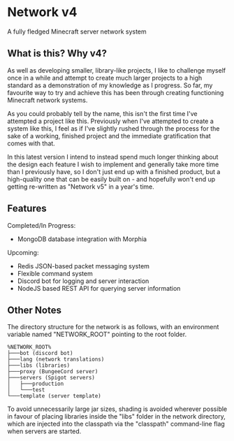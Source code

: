 # Network v4

A fully fledged Minecraft server network system

## What is this? Why v4?

As well as developing smaller, library-like projects, I like to challenge myself once in a while and attempt to create
much larger projects to a high standard as a demonstration of my knowledge as I progress. So far, my favourite way to
try and achieve this has been through creating functioning Minecraft network systems.
 
As you could probably tell by the name, this isn't the first time I've attempted a project like this. Previously when
I've attempted to create a system like this, I feel as if I've slightly rushed through the process for the sake of a
working, finished project and the immediate gratification that comes with that.

In this latest version I intend to instead spend much longer thinking about the design each feature I wish to implement
and generally take more time than I previously have, so I don't just end up with a finished product, but a high-quality
one that can be easily built on - and hopefully won't end up getting re-written as "Network v5" in a year's time.

## Features

Completed/In Progress:
- MongoDB database integration with Morphia

Upcoming:
- Redis JSON-based packet messaging system
- Flexible command system
- Discord bot for logging and server interaction
- NodeJS based REST API for querying server information

## Other Notes

The directory structure for the network is as follows, with an environment variable named "NETWORK_ROOT" pointing to
the root folder.

```
%NETWORK_ROOT%
├───bot (discord bot)
├───lang (network translations)
├───libs (libraries)
├───proxy (BungeeCord server)
├───servers (Spigot servers)
│   ├───production
│   └───test
└───template (server template)
```

To avoid unnecessarily large jar sizes, shading is avoided wherever possible in favour of placing libraries inside
the "libs" folder in the network directory, which are injected into the classpath via the "classpath" command-line flag
when servers are started.
